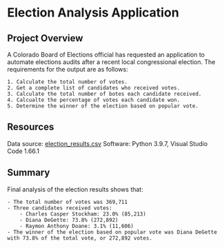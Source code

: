 # Election Analysis Application
## Project Overview
A Colorado Board of Elections official has requested an application to automate elections audits after a recent local congressional election.  The requirements for the output are as follows:

    1. Calculate the total number of votes.
    2. Get a complete list of candidates who received votes.
    3. Calculate the total number of botes each candidate received.
    4. Calcualte the percentage of votes each candidate won.
    5. Determine the winner of the election based on popular vote.

## Resources

Data source:  [election_results.csv](https://github.com/curt0230/election-analysis/blob/main/resources/election_results.csv)
Software:  Python 3.9.7, Visual Studio Code 1.66.1

## Summary

Final analysis of the election results shows that:

    - The total number of votes was 369,711
    - Three candidates received votes:
        - Charles Casper Stockham: 23.0% (85,213)
        - Diana DeGette: 73.8% (272,892)
        - Raymon Anthony Doane: 3.1% (11,606)
    - The winner of the election based on popular vote was Diana DeGette with 73.8% of the total vote, or 272,892 votes.
